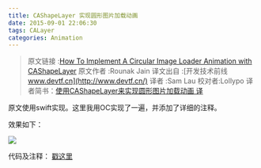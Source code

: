 ```yaml
---
title: CAShapeLayer 实现圆形图片加载动画
date: 2015-09-01 22:06:30
tags: CALayer
categories: Animation
---
```

<meta name="referrer" content="no-referrer" />

> 原文链接 :[How To Implement A Circular Image Loader Animation with CAShapeLayer](https://www.raywenderlich.com/94302/implement-circular-image-loader-animation-cashapelayer)
> 原文作者 :Rounak Jain
> 译文出自 :[开发技术前线 www.devtf.cn](http://www.devtf.cn/)
> 译者 :Sam Lau
> 校对者:Lollypo
> 译者简书：[使用CAShapeLayer来实现圆形图片加载动画 译](http://www.jianshu.com/p/16ef46c14515)

原文使用swift实现。这里我用OC实现了一遍，并添加了详细的注释。

效果如下：

![](http://upload-images.jianshu.io/upload_images/332029-ca6768881f0529a5.gif?imageMogr2/auto-orient/strip)

代码及注释：
[戳这里](https://github.com/yehot/CircularImageLoder)
